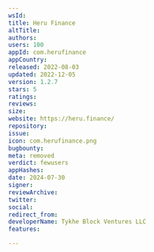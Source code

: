 ```yaml
---
wsId: 
title: Heru Finance
altTitle: 
authors: 
users: 100
appId: com.herufinance
appCountry: 
released: 2022-08-03
updated: 2022-12-05
version: 1.2.7
stars: 5
ratings: 
reviews: 
size: 
website: https://heru.finance/
repository: 
issue: 
icon: com.herufinance.png
bugbounty: 
meta: removed
verdict: fewusers
appHashes: 
date: 2024-07-30
signer: 
reviewArchive: 
twitter: 
social: 
redirect_from: 
developerName: Tykhe Block Ventures LLC
features: 

---
```


